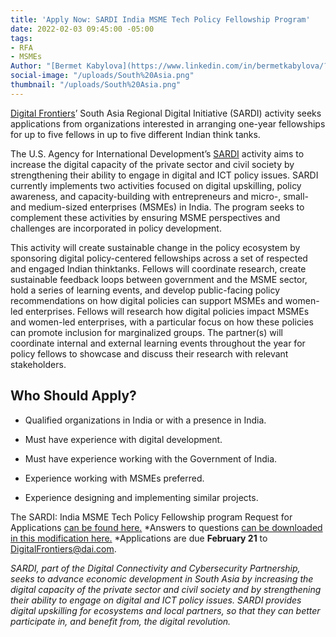 ```yaml
---
title: 'Apply Now: SARDI India MSME Tech Policy Fellowship Program'
date: 2022-02-03 09:45:00 -05:00
tags:
- RFA
- MSMEs
Author: "[Bermet Kabylova](https://www.linkedin.com/in/bermetkabylova/?originalSubdomain=kg)"
social-image: "/uploads/South%20Asia.png"
thumbnail: "/uploads/South%20Asia.png"
---
```


[Digital Frontiers](https://www.dai.com/our-work/projects/worldwide-digital-frontiers-df)’ South Asia Regional Digital Initiative (SARDI) activity seeks applications from organizations interested in arranging one-year fellowships for up to five fellows in up to five different Indian think tanks.

<!--more-->

The U.S. Agency for International Development’s [SARDI](https://www.usaid.gov/digital-development/sardi-factsheet) activity aims to increase the digital capacity of the private sector and civil society by strengthening their ability to engage in digital and ICT policy issues. SARDI currently implements two activities focused on digital upskilling, policy awareness, and capacity-building with entrepreneurs and micro-, small- and medium-sized enterprises (MSMEs) in India. The program seeks to complement these activities by ensuring MSME perspectives and challenges are incorporated in policy development.

This activity will create sustainable change in the policy ecosystem by sponsoring digital policy-centered fellowships across a set of respected and engaged Indian thinktanks. Fellows will coordinate research, create sustainable feedback loops between government and the MSME sector, hold a series of learning events, and develop public-facing policy recommendations on how digital policies can support MSMEs and women-led enterprises. Fellows will research how digital policies impact MSMEs and women-led enterprises, with a particular focus on how these policies can promote inclusion for marginalized groups. The partner(s) will coordinate internal and external learning events throughout the year for policy fellows to showcase and discuss their research with relevant stakeholders.

## Who Should Apply?

* Qualified organizations in India or with a presence in India.

* Must have experience with digital development.

* Must have experience working with the Government of India.

* Experience working with MSMEs preferred.

* Experience designing and implementing similar projects.

The SARDI: India MSME Tech Policy Fellowship program Request for Applications [can be found here.](/uploads/Digital%20Frontiers%20RFA%202022-05-SARDI-Fellowship-1ecbb7.pdf)  *Answers to questions [can be downloaded in this modification here.](/uploads/Digital%20Frontiers-RFA%202022-05%20Modification%201-2b95ed.pdf) *Applications are due **February 21** to [DigitalFrontiers@dai.com](mailto:DigitalFrontiers@dai.com).

*SARDI, part of the Digital Connectivity and Cybersecurity Partnership, seeks to advance economic development in South Asia by increasing the digital capacity of the private sector and civil society and by strengthening their ability to engage on digital and ICT policy issues. SARDI provides digital upskilling for ecosystems and local partners, so that they can better participate in, and benefit from, the digital revolution.*
